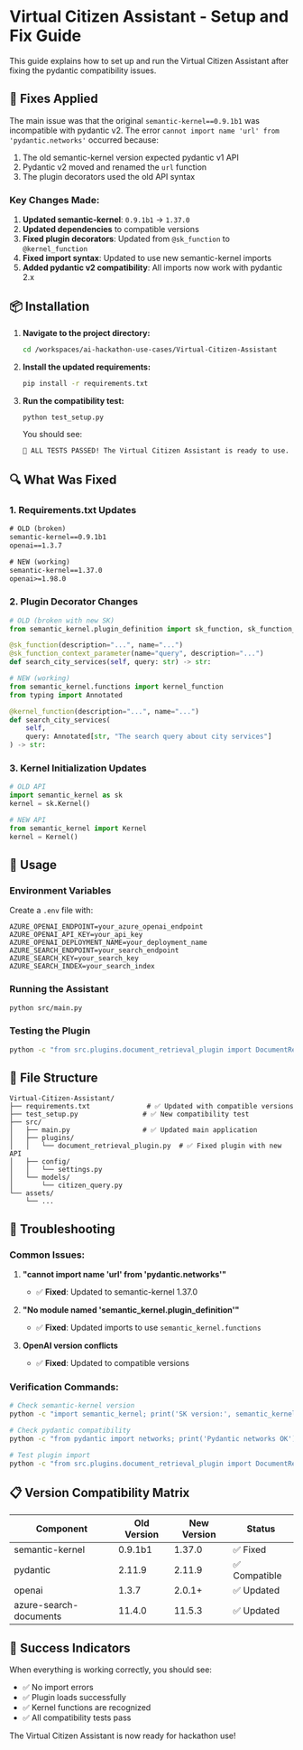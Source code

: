 # Virtual Citizen Assistant - Setup and Fix Guide

This guide explains how to set up and run the Virtual Citizen Assistant after fixing the pydantic compatibility issues.

## 🔧 Fixes Applied

The main issue was that the original `semantic-kernel==0.9.1b1` was incompatible with pydantic v2. The error `cannot import name 'url' from 'pydantic.networks'` occurred because:

1. The old semantic-kernel version expected pydantic v1 API
2. Pydantic v2 moved and renamed the `url` function
3. The plugin decorators used the old API syntax

### Key Changes Made:

1. **Updated semantic-kernel**: `0.9.1b1` → `1.37.0`
2. **Updated dependencies** to compatible versions
3. **Fixed plugin decorators**: Updated from `@sk_function` to `@kernel_function`
4. **Fixed import syntax**: Updated to use new semantic-kernel imports
5. **Added pydantic v2 compatibility**: All imports now work with pydantic 2.x

## 📦 Installation

1. **Navigate to the project directory:**
   ```bash
   cd /workspaces/ai-hackathon-use-cases/Virtual-Citizen-Assistant
   ```

2. **Install the updated requirements:**
   ```bash
   pip install -r requirements.txt
   ```

3. **Run the compatibility test:**
   ```bash
   python test_setup.py
   ```

   You should see:
   ```
   🎉 ALL TESTS PASSED! The Virtual Citizen Assistant is ready to use.
   ```

## 🔍 What Was Fixed

### 1. Requirements.txt Updates
```txt
# OLD (broken)
semantic-kernel==0.9.1b1
openai==1.3.7

# NEW (working)
semantic-kernel==1.37.0
openai>=1.98.0
```

### 2. Plugin Decorator Changes
```python
# OLD (broken with new SK)
from semantic_kernel.plugin_definition import sk_function, sk_function_context_parameter

@sk_function(description="...", name="...")
@sk_function_context_parameter(name="query", description="...")
def search_city_services(self, query: str) -> str:

# NEW (working)
from semantic_kernel.functions import kernel_function
from typing import Annotated

@kernel_function(description="...", name="...")
def search_city_services(
    self, 
    query: Annotated[str, "The search query about city services"]
) -> str:
```

### 3. Kernel Initialization Updates
```python
# OLD API
import semantic_kernel as sk
kernel = sk.Kernel()

# NEW API
from semantic_kernel import Kernel
kernel = Kernel()
```

## 🚀 Usage

### Environment Variables
Create a `.env` file with:
```env
AZURE_OPENAI_ENDPOINT=your_azure_openai_endpoint
AZURE_OPENAI_API_KEY=your_api_key
AZURE_OPENAI_DEPLOYMENT_NAME=your_deployment_name
AZURE_SEARCH_ENDPOINT=your_search_endpoint
AZURE_SEARCH_KEY=your_search_key
AZURE_SEARCH_INDEX=your_search_index
```

### Running the Assistant
```bash
python src/main.py
```

### Testing the Plugin
```bash
python -c "from src.plugins.document_retrieval_plugin import DocumentRetrievalPlugin; print('Plugin works!')"
```

## 📁 File Structure
```
Virtual-Citizen-Assistant/
├── requirements.txt              # ✅ Updated with compatible versions
├── test_setup.py                # ✅ New compatibility test
├── src/
│   ├── main.py                  # ✅ Updated main application
│   ├── plugins/
│   │   └── document_retrieval_plugin.py  # ✅ Fixed plugin with new API
│   ├── config/
│   │   └── settings.py
│   └── models/
│       └── citizen_query.py
└── assets/
    └── ...
```

## 🐛 Troubleshooting

### Common Issues:

1. **"cannot import name 'url' from 'pydantic.networks'"**
   - ✅ **Fixed**: Updated to semantic-kernel 1.37.0

2. **"No module named 'semantic_kernel.plugin_definition'"**
   - ✅ **Fixed**: Updated imports to use `semantic_kernel.functions`

3. **OpenAI version conflicts**
   - ✅ **Fixed**: Updated to compatible versions

### Verification Commands:
```bash
# Check semantic-kernel version
python -c "import semantic_kernel; print('SK version:', semantic_kernel.__version__)"

# Check pydantic compatibility
python -c "from pydantic import networks; print('Pydantic networks OK')"

# Test plugin import
python -c "from src.plugins.document_retrieval_plugin import DocumentRetrievalPlugin; print('Plugin OK')"
```

## 📋 Version Compatibility Matrix

| Component | Old Version | New Version | Status |
|-----------|-------------|-------------|---------|
| semantic-kernel | 0.9.1b1 | 1.37.0 | ✅ Fixed |
| pydantic | 2.11.9 | 2.11.9 | ✅ Compatible |
| openai | 1.3.7 | 2.0.1+ | ✅ Updated |
| azure-search-documents | 11.4.0 | 11.5.3 | ✅ Updated |

## 🎉 Success Indicators

When everything is working correctly, you should see:
- ✅ No import errors
- ✅ Plugin loads successfully  
- ✅ Kernel functions are recognized
- ✅ All compatibility tests pass

The Virtual Citizen Assistant is now ready for hackathon use!